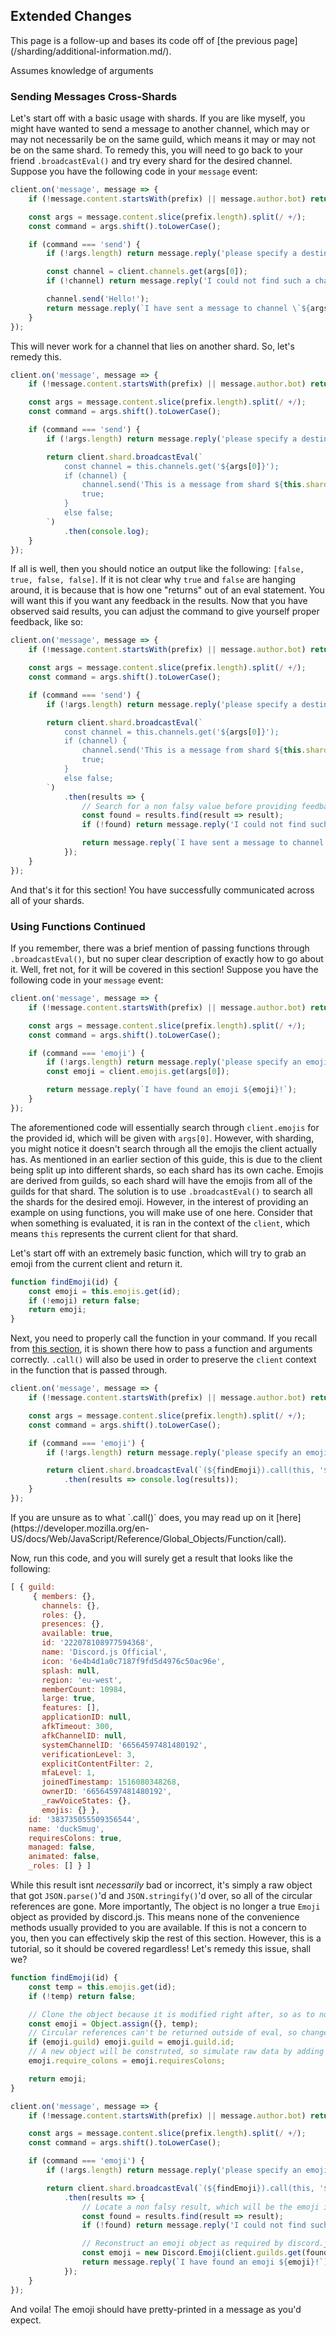 ## Extended Changes

<p class="tip">This page is a follow-up and bases its code off of [the previous page](/sharding/additional-information.md/).</p>

<p class="warning">Assumes knowledge of arguments</p>

### Sending Messages Cross-Shards

Let's start off with a basic usage with shards. If you are like myself, you might have wanted to send a message to another channel, which may or may not necessarily be on the same guild, which means it may or may not be on the same shard. To remedy this, you will need to go back to your friend `.broadcastEval()` and try every shard for the desired channel. Suppose you have the following code in your `message` event:

```js
client.on('message', message => {
	if (!message.content.startsWith(prefix) || message.author.bot) return;

	const args = message.content.slice(prefix.length).split(/ +/);
	const command = args.shift().toLowerCase();

	if (command === 'send') {
		if (!args.length) return message.reply('please specify a destination channel id.');

		const channel = client.channels.get(args[0]);
		if (!channel) return message.reply('I could not find such a channel.');

		channel.send('Hello!');
		return message.reply(`I have sent a message to channel \`${args[0]}\`!`);
	}
});
```

This will never work for a channel that lies on another shard. So, let's remedy this.

```js
client.on('message', message => {
	if (!message.content.startsWith(prefix) || message.author.bot) return;

	const args = message.content.slice(prefix.length).split(/ +/);
	const command = args.shift().toLowerCase();

	if (command === 'send') {
		if (!args.length) return message.reply('please specify a destination channel id.');

		return client.shard.broadcastEval(`
			const channel = this.channels.get('${args[0]}');
			if (channel) {
				channel.send('This is a message from shard ${this.shard.id}!');
				true;
			}
			else false;
		`)
			.then(console.log);
	}
});
```

If all is well, then you should notice an output like the following: `[false, true, false, false]`. If it is not clear why `true` and `false` are hanging around, it is because that is how one "returns" out of an eval statement. You will want this if you want any feedback in the results. Now that you have observed said results, you can adjust the command to give yourself proper feedback, like so:

```js
client.on('message', message => {
	if (!message.content.startsWith(prefix) || message.author.bot) return;

	const args = message.content.slice(prefix.length).split(/ +/);
	const command = args.shift().toLowerCase();

	if (command === 'send') {
		if (!args.length) return message.reply('please specify a destination channel id.');

		return client.shard.broadcastEval(`
			const channel = this.channels.get('${args[0]}');
			if (channel) {
				channel.send('This is a message from shard ${this.shard.id}!');
				true;
			}
			else false;
		`)
			.then(results => {
				// Search for a non falsy value before providing feedback
				const found = results.find(result => result);
				if (!found) return message.reply('I could not find such a channel.');

				return message.reply(`I have sent a message to channel \`${args[0]}\`!`);
			});
	}
});
```

And that's it for this section! You have successfully communicated across all of your shards.

### Using Functions Continued

If you remember, there was a brief mention of passing functions through `.broadcastEval()`, but no super clear description of exactly how to go about it. Well, fret not, for it will be covered in this section! Suppose you have the following code in your `message` event:

```js
client.on('message', message => {
	if (!message.content.startsWith(prefix) || message.author.bot) return;

	const args = message.content.slice(prefix.length).split(/ +/);
	const command = args.shift().toLowerCase();

	if (command === 'emoji') {
		if (!args.length) return message.reply('please specify an emoji id to search for.');
		const emoji = client.emojis.get(args[0]);

		return message.reply(`I have found an emoji ${emoji}!`);
	}
});
```

The aforementioned code will essentially search through `client.emojis` for the provided id, which will be given with `args[0]`. However, with sharding, you might notice it doesn't search through all the emojis the client actually has. As mentioned in an earlier section of this guide, this is due to the client being split up into different shards, so each shard has its own cache. Emojis are derived from guilds, so each shard will have the emojis from all of the guilds for that shard. The solution is to use `.broadcastEval()` to search all the shards for the desired emoji. However, in the interest of providing an example on using functions, you will make use of one here. Consider that when something is evaluated, it is ran in the context of the `client`, which means `this` represents the current client for that shard.

Let's start off with an extremely basic function, which will try to grab an emoji from the current client and return it.

```js
function findEmoji(id) {
	const emoji = this.emojis.get(id);
	if (!emoji) return false;
	return emoji;
}
```

Next, you need to properly call the function in your command. If you recall from [this section](/sharding/additional-information.md#eval-arguments), it is shown there how to pass a function and arguments correctly. `.call()` will also be used in order to preserve the `client` context in the function that is passed through.

```js
client.on('message', message => {
	if (!message.content.startsWith(prefix) || message.author.bot) return;

	const args = message.content.slice(prefix.length).split(/ +/);
	const command = args.shift().toLowerCase();

	if (command === 'emoji') {
		if (!args.length) return message.reply('please specify an emoji id to search for.');

		return client.shard.broadcastEval(`(${findEmoji}).call(this, '${args[0]}')`)
			.then(results => console.log(results));
	}
});
```

<p class="tip">If you are unsure as to what `.call()` does, you may read up on it [here](https://developer.mozilla.org/en-US/docs/Web/JavaScript/Reference/Global_Objects/Function/call).</p>

Now, run this code, and you will surely get a result that looks like the following:

<!-- eslint-skip  -->

```js
[ { guild:
     { members: {},
       channels: {},
       roles: {},
       presences: {},
       available: true,
       id: '222078108977594368',
       name: 'Discord.js Official',
       icon: '6e4b4d1a0c7187f9fd5d4976c50ac96e',
       splash: null,
       region: 'eu-west',
       memberCount: 10984,
       large: true,
       features: [],
       applicationID: null,
       afkTimeout: 300,
       afkChannelID: null,
       systemChannelID: '66564597481480192',
       verificationLevel: 3,
       explicitContentFilter: 2,
       mfaLevel: 1,
       joinedTimestamp: 1516080348268,
       ownerID: '66564597481480192',
       _rawVoiceStates: {},
       emojis: {} },
    id: '383735055509356544',
    name: 'duckSmug',
    requiresColons: true,
    managed: false,
    animated: false,
    _roles: [] } ]
```

While this result isnt *necessarily* bad or incorrect, it's simply a raw object that got `JSON.parse()`'d and `JSON.stringify()`'d over, so all of the circular references are gone. More importantly, The object is no longer a true `Emoji` object as provided by discord.js. This means none of the convenience methods usually provided to you are available. If this is not a concern to you, then you can effectively skip the rest of this section. However, this is a tutorial, so it should be covered regardless! Let's remedy this issue, shall we?

```js
function findEmoji(id) {
	const temp = this.emojis.get(id);
	if (!temp) return false;

	// Clone the object because it is modified right after, so as to not affect the cache in client.emojis
	const emoji = Object.assign({}, temp);
	// Circular references can't be returned outside of eval, so change it to the id
	if (emoji.guild) emoji.guild = emoji.guild.id;
	// A new object will be construted, so simulate raw data by adding this property back
	emoji.require_colons = emoji.requiresColons;

	return emoji;
}

client.on('message', message => {
	if (!message.content.startsWith(prefix) || message.author.bot) return;

	const args = message.content.slice(prefix.length).split(/ +/);
	const command = args.shift().toLowerCase();

	if (command === 'emoji') {
		if (!args.length) return message.reply('please specify an emoji id to search for.');

		return client.shard.broadcastEval(`(${findEmoji}).call(this, '${args[0]}')`)
			.then(results => {
				// Locate a non falsy result, which will be the emoji in question
				const found = results.find(result => result);
				if (!found) return message.reply('I could not find such an emoji.');

				// Reconstruct an emoji object as required by discord.js
				const emoji = new Discord.Emoji(client.guilds.get(found.guild), found);
				return message.reply(`I have found an emoji ${emoji}!`);
			});
	}
});
```

And voila! The emoji should have pretty-printed in a message as you'd expect.